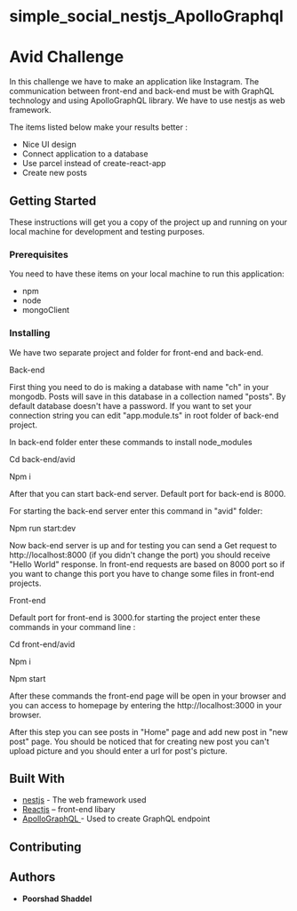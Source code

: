 # simple_social_nestjs_ApolloGraphql
#
# Avid Challenge

In this challenge we have to make an application like Instagram. The communication between front-end and back-end must be with GraphQL technology and using ApolloGraphQL library. We have to use nestjs as web framework.

The items listed below make your results better :

- Nice UI design
- Connect application to a database
- Use parcel instead of create-react-app
- Create new posts

## **Getting Started**

These instructions will get you a copy of the project up and running on your local machine for development and testing purposes.

### **Prerequisites**

You need to have these items on your local machine to run this application:

- npm
- node
- mongoClient

### **Installing**

We have two separate project and folder for front-end and back-end.

Back-end

First thing you need to do is making a database with name &quot;ch&quot; in your mongodb. Posts will save in this database in a collection named &quot;posts&quot;. By default database doesn&#39;t have a password. If you want to set your connection string you can edit &quot;app.module.ts&quot; in root folder of back-end project.

In back-end folder enter these commands to install node\_modules

Cd back-end/avid

Npm i

After that you can start back-end server. Default port for back-end is 8000.

For starting the back-end server enter this command in &quot;avid&quot; folder:

Npm run start:dev

Now back-end server is up and for testing you can send a Get request to http://localhost:8000 (if you didn&#39;t change the port) you should receive &quot;Hello World&quot; response. In front-end requests are based on 8000 port so if you want to change this port you have to change some files in front-end projects.

Front-end

Default port for front-end is 3000.for starting the project enter these commands in your command line :

Cd front-end/avid

Npm i

Npm start

After these commands the front-end page will be open in your browser and you can access to homepage by entering the http://localhost:3000 in your browser.

After this step you can see posts in &quot;Home&quot; page and add new post in &quot;new post&quot; page. You should be noticed that for creating new post you can&#39;t upload picture and you should enter a url for post&#39;s picture.

## **Built With**

- [nestjs](https://nestjs.com) - The web framework used
- [Reactjs](https://reactjs.org/) – front-end libary
- [ApolloGraphQL ](https://apollographql.com)- Used to create GraphQL endpoint

## **Contributing**

## **Authors**

- **Poorshad Shaddel**
